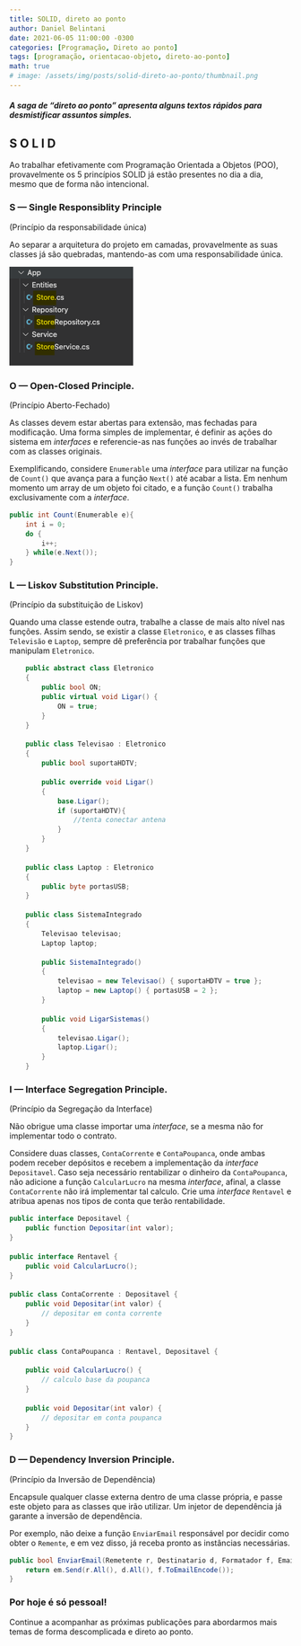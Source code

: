 ```yaml
---
title: SOLID, direto ao ponto
author: Daniel Belintani
date: 2021-06-05 11:00:00 -0300
categories: [Programação, Direto ao ponto]
tags: [programação, orientacao-objeto, direto-ao-ponto]
math: true
# image: /assets/img/posts/solid-direto-ao-ponto/thumbnail.png
---
```


##### A saga de “direto ao ponto” apresenta alguns textos rápidos para desmistificar assuntos simples.

## S O L I D
Ao trabalhar efetivamente com Programação Orientada a Objetos (POO), provavelmente os 5 princípios SOLID já estão presentes no dia a dia, mesmo que de forma não intencional.

### **S — Single Responsiblity Principle**
(Princípio da responsabilidade única)

Ao separar a arquitetura do projeto em camadas, provavelmente as suas classes já são quebradas, mantendo-as com uma responsabilidade única.

![Desktop View](/assets/img/posts/solid-direto-ao-ponto/store-splitted.png)

### **O — Open-Closed Principle**.
(Princípio Aberto-Fechado)

As classes devem estar abertas para extensão, mas fechadas para modificação.
Uma forma simples de implementar, é definir as ações do sistema em _interfaces_ e referencie-as nas funções ao invés de trabalhar com as classes originais.

Exemplificando, considere `Enumerable` uma _interface_ para utilizar na função de `Count()` que avança para a função `Next()` até acabar a lista. Em nenhum momento um array de um objeto foi citado, e a função `Count()` trabalha exclusivamente com a _interface_.

````c#
public int Count(Enumerable e){
    int i = 0;
    do {
        i++;
    } while(e.Next());
}
````

### **L — Liskov Substitution Principle**.
(Princípio da substituição de Liskov)

Quando uma classe estende outra, trabalhe a classe de mais alto nível nas funções. Assim sendo, se existir a classe `Eletronico`, e as classes filhas `Televisão` e `Laptop`, sempre dê preferência por trabalhar funções que manipulam `Eletronico`.

````c#
    public abstract class Eletronico
    {
        public bool ON;
        public virtual void Ligar() {
            ON = true;
        }
    }

    public class Televisao : Eletronico
    {
        public bool suportaHDTV;

        public override void Ligar()
        {
            base.Ligar();
            if (suportaHDTV){
                //tenta conectar antena
            }
        }
    }

    public class Laptop : Eletronico
    {
        public byte portasUSB;
    }

    public class SistemaIntegrado
    {
        Televisao televisao;
        Laptop laptop;

        public SistemaIntegrado()
        {
            televisao = new Televisao() { suportaHDTV = true };
            laptop = new Laptop() { portasUSB = 2 };
        }

        public void LigarSistemas()
        {
            televisao.Ligar();
            laptop.Ligar();
        }
    }
````

### **I — Interface Segregation Principle**.
(Princípio da Segregação da Interface)

Não obrigue uma classe importar uma _interface_, se a mesma não for implementar todo o contrato.

Considere duas classes, `ContaCorrente` e `ContaPoupanca`, onde ambas podem receber depósitos e recebem a implementação da _interface_ `Depositavel`. Caso seja necessário rentabilizar o dinheiro da `ContaPoupanca`, não adicione a função `CalcularLucro` na mesma _interface_, afinal, a classe `ContaCorrente` não irá implementar tal calculo. Crie uma _interface_ `Rentavel` e atribua apenas nos tipos de conta que terão rentabilidade.
````c#
public interface Depositavel {
    public function Depositar(int valor);
}

public interface Rentavel {
    public void CalcularLucro();
}

public class ContaCorrente : Depositavel {
    public void Depositar(int valor) {
        // depositar em conta corrente
    }
}

public class ContaPoupanca : Rentavel, Depositavel {

    public void CalcularLucro() {
        // calculo base da poupanca
    }

    public void Depositar(int valor) {
        // depositar em conta poupanca
    }
}

````

### **D — Dependency Inversion Principle**.
(Princípio da Inversão de Dependência)

Encapsule qualquer classe externa dentro de uma classe própria, e passe este objeto para as classes que irão utilizar. Um injetor de dependência já garante a inversão de dependência.

Por exemplo, não deixe a função `EnviarEmail` responsável por decidir como obter o `Remente`, e em vez disso, já receba pronto as instâncias necessárias.

````c#
public bool EnviarEmail(Remetente r, Destinatario d, Formatador f, EmailManager em) {
    return em.Send(r.All(), d.All(), f.ToEmailEncode());
}
````

### Por hoje é só pessoal!
Continue a acompanhar as próximas publicações para abordarmos mais temas de forma descomplicada e direto ao ponto.

